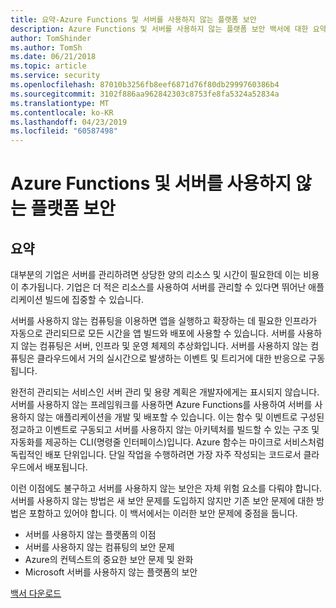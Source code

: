 ```yaml
---
title: 요약-Azure Functions 및 서버를 사용하지 않는 플랫폼 보안
description: Azure Functions 및 서버를 사용하지 않는 플랫폼 보안 백서에 대한 요약
author: TomShinder
ms.author: TomSh
ms.date: 06/21/2018
ms.topic: article
ms.service: security
ms.openlocfilehash: 87010b3256fb8eef6871d76f80db2999760386b4
ms.sourcegitcommit: 3102f886aa962842303c8753fe8fa5324a52834a
ms.translationtype: MT
ms.contentlocale: ko-KR
ms.lasthandoff: 04/23/2019
ms.locfileid: "60587498"
---
```

# <a name="azure-functions-and-serverless-platform-security"></a>Azure Functions 및 서버를 사용하지 않는 플랫폼 보안
## <a name="abstract"></a>요약
대부분의 기업은 서버를 관리하려면 상당한 양의 리소스 및 시간이 필요한데 이는 비용이 추가됩니다. 기업은 더 적은 리소스를 사용하여 서버를 관리할 수 있다면 뛰어난 애플리케이션 빌드에 집중할 수 있습니다.  

서버를 사용하지 않는 컴퓨팅을 이용하면 앱을 실행하고 확장하는 데 필요한 인프라가 자동으로 관리되므로 모든 시간을 앱 빌드와 배포에 사용할 수 있습니다. 서버를 사용하지 않는 컴퓨팅은 서버, 인프라 및 운영 체제의 추상화입니다. 서버를 사용하지 않는 컴퓨팅은 클라우드에서 거의 실시간으로 발생하는 이벤트 및 트리거에 대한 반응으로 구동됩니다. 

완전히 관리되는 서비스인 서버 관리 및 용량 계획은 개발자에게는 표시되지 않습니다. 서버를 사용하지 않는 프레임워크를 사용하면 Azure Functions를 사용하여 서버를 사용하지 않는 애플리케이션을 개발 및 배포할 수 있습니다. 이는 함수 및 이벤트로 구성된 정교하고 이벤트로 구동되고 서버를 사용하지 않는 아키텍처를 빌드할 수 있는 구조 및 자동화를 제공하는 CLI(명령줄 인터페이스)입니다. Azure 함수는 마이크로 서비스처럼 독립적인 배포 단위입니다. 단일 작업을 수행하려면 가장 자주 작성되는 코드로서 클라우드에서 배포됩니다.

이런 이점에도 불구하고 서버를 사용하지 않는 보안은 자체 위험 요소를 다뤄야 합니다. 서버를 사용하지 않는 방법은 새 보안 문제를 도입하지 않지만 기존 보안 문제에 대한 방법은 포함하고 있어야 합니다. 이 백서에서는 이러한 보안 문제에 중점을 둡니다. 
* 서버를 사용하지 않는 플랫폼의 이점
* 서버를 사용하지 않는 컴퓨팅의 보안 문제
* Azure의 컨텍스트의 중요한 보안 문제 및 완화
* Microsoft 서버를 사용하지 않는 플랫폼의 보안

[백서 다운로드](https://azure.microsoft.com/mediahandler/files/resourcefiles/azure-functions-serverless-platform-security/Microsoft%20Serverless%20Platform.pdf)

